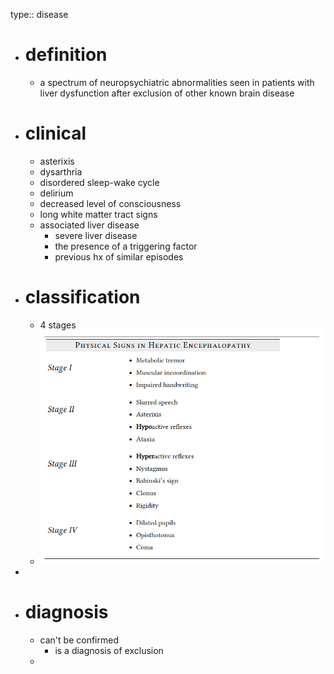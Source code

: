 type:: disease

- # definition
	- a spectrum of neuropsychiatric abnormalities seen in patients with liver dysfunction after exclusion of other known brain disease
- # clinical
	- asterixis
	- dysarthria
	- disordered sleep-wake cycle
	- delirium
	- decreased level of consciousness
	- long white matter tract signs
	- associated liver disease
		- severe liver disease
		- the presence of a triggering factor
		- previous hx of similar episodes
- # classification
	- 4 stages
	- ![image.png](../assets/image_1652783786187_0.png)
-
- # diagnosis
	- can't be confirmed
		- is a diagnosis of exclusion
	-